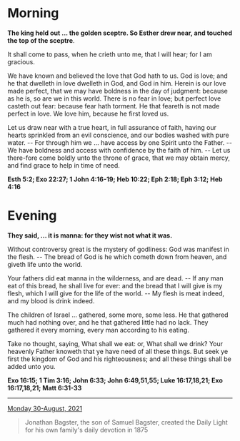 # Morning

**The king held out ... the golden sceptre. So Esther drew near, and touched the top of the sceptre**.
 
It shall come to pass, when he crieth unto me, that I will hear; for I am gracious.
 
We have known and believed the love that God hath to us. God is love; and he that dwelleth in love dwelleth in God, and God in him. Herein is our love made perfect, that we may have boldness in the day of judgment: because as he is, so are we in this world. There is no fear in love; but perfect love casteth out fear: because fear hath torment. He that feareth is not made perfect in love. We love him, because he first loved us.
 
Let us draw near with a true heart, in full assurance of faith, having our hearts sprinkled from an evil conscience, and our bodies washed with pure water. -- For through him we ... have access by one Spirit unto the Father. -- We have boldness and access with confidence by the faith of him. -- Let us there-fore come boldly unto the throne of grace, that we may obtain mercy, and find grace to help in time of need.  

**Esth 5:2; Exo 22:27; 1 John 4:16-19; Heb 10:22; Eph 2:18; Eph 3:12; Heb 4:16**

# Evening

**They said, ... it is manna: for they wist not what it was.**
 
Without controversy great is the mystery of godliness: God was manifest in the flesh. -- The bread of God is he which cometh down from heaven, and giveth life unto the world.
 
Your fathers did eat manna in the wilderness, and are dead. -- If any man eat of this bread, he shall live for ever: and the bread that I will give is my flesh, which I will give for the life of the world. -- My flesh is meat indeed, and my blood is drink indeed.
 
The children of Israel ... gathered, some more, some less. He that gathered much had nothing over, and he that gathered little had no lack. They gathered it every morning, every man according to his eating.
 
Take no thought, saying, What shall we eat: or, What shall we drink? Your heavenly Father knoweth that ye have need of all these things. But seek ye first the kingdom of God and his righteousness; and all these things shall be added unto you.  

**Exo 16:15; 1 Tim 3:16; John 6:33; John 6:49,51,55; Luke 16:17,18,21; Exo 16:17,18,21; Matt 6:31-33**

---

[Monday 30-August, 2021](https://t.me/s/daily_light)

> Jonathan Bagster, the son of Samuel Bagster, created the Daily Light for his own family's daily devotion in 1875


